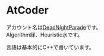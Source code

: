 # AtCoder

アカウント名は[DeadNightParade](https://atcoder.jp/users/DeadNightParade)です。<br>
Algorithm緑、Heuristic水です。

言語は基本的にC++で書いています。
